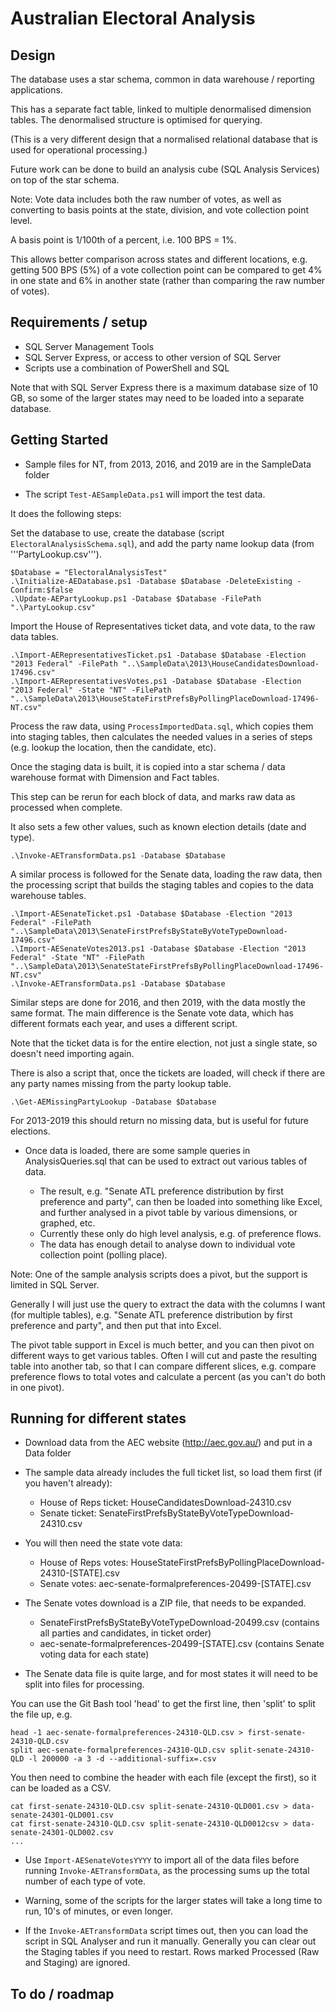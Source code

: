 Australian Electoral Analysis
=============================

Design
------

The database uses a star schema, common in data warehouse / reporting applications.

This has a separate fact table, linked to multiple denormalised dimension tables. The denormalised structure is optimised for querying. 

(This is a very different design that a normalised relational database that is used for operational processing.)

Future work can be done to build an analysis cube (SQL Analysis Services) on top of the star schema.

Note: Vote data includes both the raw number of votes, as well as converting to basis points at the state, division, and vote collection point level.

A basis point is 1/100th of a percent, i.e. 100 BPS = 1%.

This allows better comparison across states and different locations, e.g. getting 500 BPS (5%) of a vote collection point can be compared to get 4% in one state and 6% in another state (rather than comparing the raw number of votes).

Requirements / setup
--------------------

* SQL Server Management Tools
* SQL Server Express, or access to other version of SQL Server
* Scripts use a combination of PowerShell and SQL

Note that with SQL Server Express there is a maximum database size of 10 GB,
so some of the larger states may need to be loaded into a separate database.

Getting Started
---------------

* Sample files for NT, from 2013, 2016, and 2019 are in the SampleData folder

* The script ```Test-AESampleData.ps1``` will import the test data.

It does the following steps:

Set the database to use, create the database (script ```ElectoralAnalysisSchema.sql```), and add the party name lookup data (from '''PartyLookup.csv''').

```
$Database = "ElectoralAnalysisTest"
.\Initialize-AEDatabase.ps1 -Database $Database -DeleteExisting -Confirm:$false
.\Update-AEPartyLookup.ps1 -Database $Database -FilePath ".\PartyLookup.csv"
```

Import the House of Representatives ticket data, and vote data, to the raw data tables.

```
.\Import-AERepresentativesTicket.ps1 -Database $Database -Election "2013 Federal" -FilePath "..\SampleData\2013\HouseCandidatesDownload-17496.csv"
.\Import-AERepresentativesVotes.ps1 -Database $Database -Election "2013 Federal" -State "NT" -FilePath "..\SampleData\2013\HouseStateFirstPrefsByPollingPlaceDownload-17496-NT.csv"
```

Process the raw data, using ```ProcessImportedData.sql```, which copies them into staging tables, then calculates the needed values in a series of steps (e.g. lookup the location, then the candidate, etc).

Once the staging data is built, it is copied into a star schema / data warehouse format with Dimension and Fact tables.

This step can be rerun for each block of data, and marks raw data as processed when complete.

It also sets a few other values, such as known election details (date and type).

```
.\Invoke-AETransformData.ps1 -Database $Database
```

A similar process is followed for the Senate data, loading the raw data, then the processing script that builds the staging tables and copies to the data warehouse tables.

```
.\Import-AESenateTicket.ps1 -Database $Database -Election "2013 Federal" -FilePath "..\SampleData\2013\SenateFirstPrefsByStateByVoteTypeDownload-17496.csv"
.\Import-AESenateVotes2013.ps1 -Database $Database -Election "2013 Federal" -State "NT" -FilePath "..\SampleData\2013\SenateStateFirstPrefsByPollingPlaceDownload-17496-NT.csv"
.\Invoke-AETransformData.ps1 -Database $Database
```

Similar steps are done for 2016, and then 2019, with the data mostly the same format. The main difference is the Senate vote data, which has different formats each year, and uses a different script.

Note that the ticket data is for the entire election, not just a single state, so doesn't need importing again.

There is also a script that, once the tickets are loaded, will check if there are any party names missing from the party lookup table.

```
.\Get-AEMissingPartyLookup -Database $Database
```

For 2013-2019 this should return no missing data, but is useful for future elections.

* Once data is loaded, there are some sample queries in AnalysisQueries.sql that can be used to extract out various tables of data.

  - The result, e.g. "Senate ATL preference distribution by first preference and party", can then be loaded into something like Excel, and further analysed in a pivot table by various dimensions, or graphed, etc.
  - Currently these only do high level analysis, e.g. of preference flows.
  - The data has enough detail to analyse down to individual vote collection point (polling place).

Note: One of the sample analysis scripts does a pivot, but the support is limited in SQL Server.

Generally I will just use the query to extract the data with the columns I want (for multiple tables), e.g. "Senate ATL preference distribution by first preference and party", and then put that into Excel. 

The pivot table support in Excel is much better, and you can then pivot on different ways to get various tables. Often I will cut and paste the resulting table into another tab, so that I can compare different slices, e.g. compare preference flows to total votes and calculate a percent (as you can't do both in one pivot).
  

Running for different states
----------------------------

* Download data from the AEC website (http://aec.gov.au/) and put in a Data folder

* The sample data already includes the full ticket list, so load them first (if you haven't already): 
	- House of Reps ticket: HouseCandidatesDownload-24310.csv
	- Senate ticket: SenateFirstPrefsByStateByVoteTypeDownload-24310.csv

* You will then need the state vote data:
	- House of Reps votes: HouseStateFirstPrefsByPollingPlaceDownload-24310-[STATE].csv
	- Senate votes: aec-senate-formalpreferences-20499-[STATE].csv

* The Senate votes download is a ZIP file, that needs to be expanded.
	
  - SenateFirstPrefsByStateByVoteTypeDownload-20499.csv (contains all parties and candidates, in ticket order)
  - aec-senate-formalpreferences-20499-[STATE].csv (contains Senate voting data for each state)

* The Senate data file is quite large, and for most states it will need to be split into files for processing.

You can use the Git Bash tool 'head' to get the first line, then 'split' to split the file up, e.g.

```
head -1 aec-senate-formalpreferences-24310-QLD.csv > first-senate-24310-QLD.csv
split aec-senate-formalpreferences-24310-QLD.csv split-senate-24310-QLD -l 200000 -a 3 -d --additional-suffix=.csv
```

You then need to combine the header with each file (except the first), so it can be loaded as a CSV.

```
cat first-senate-24310-QLD.csv split-senate-24310-QLD001.csv > data-senate-24301-QLD001.csv
cat first-senate-24310-QLD.csv split-senate-24310-QLD0012csv > data-senate-24301-QLD002.csv
...
```

* Use ```Import-AESenateVotesYYYY``` to import all of the data files before running ```Invoke-AETransformData```, as the processing sums up the total number of each type of vote.

* Warning, some of the scripts for the larger states will take a long time to run, 10's of minutes, or even longer.

* If the ```Invoke-AETransformData``` script times out, then you can load the script in SQL Analyser and run it manually. Generally you can clear out the Staging tables if you need to restart. Rows marked Processed (Raw and Staging) are ignored.
    
To do / roadmap
---------------


